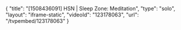 {
    "title": "[1508436091] HSN | Sleep Zone: Meditation",
    "type": "solo",
    "layout": "iframe-static",
    "videoId": "123178063",
    "url": "\/tvpembed\/123178063"
}